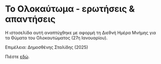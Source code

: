 # To Ολοκαύτωμα - ερωτήσεις & απαντήσεις

Η ιστοσελίδα αυτή αναπτύχθηκε με αφορμή τη Διεθνή Ημέρα Μνήμης για τα Θύματα του Ολοκαυτώματος (27η Ιανουαρίου). 

Επιμέλεια: Δημοσθένης Σταλίδης (2025)

Πιέστε  [εδώ](https://demosthenesst.github.io/holocaust/main.html).
